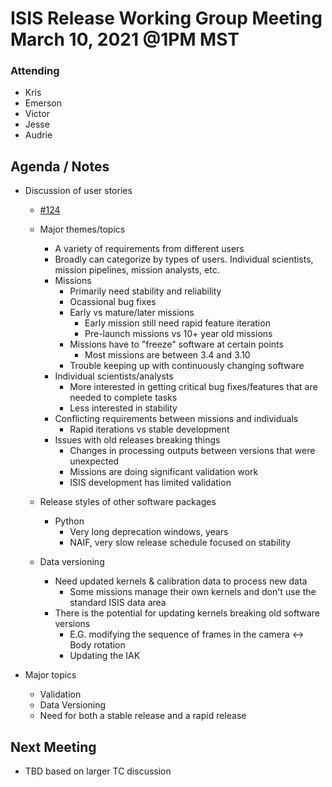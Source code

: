 # ISIS Release Working Group Meeting March 10, 2021 @1PM MST

### Attending

- Kris
- Emerson
- Victor
- Jesse
- Audrie

## Agenda / Notes

- Discussion of user stories
  - [#124](https://github.com/USGS-Astrogeology/ISIS_TC/issues/124)
  - Major themes/topics
    - A variety of requirements from different users
    - Broadly can categorize by types of users. Individual scientists, mission pipelines, mission analysts, etc.
    - Missions
      - Primarily need stability and reliability
      - Ocassional bug fixes
      - Early vs mature/later missions
        - Early mission still need rapid feature iteration
        - Pre-launch missions vs 10+ year old missions
      - Missions have to "freeze" software at certain points
        - Most missions are between 3.4 and 3.10
      - Trouble keeping up with continuously changing software
    - Individual scientists/analysts
      - More interested in getting critical bug fixes/features that are needed to complete tasks
      - Less interested in stability
    - Conflicting requirements between missions and individuals
      - Rapid iterations vs stable development
    - Issues with old releases breaking things
      - Changes in processing outputs between versions that were unexpected
      - Missions are doing significant validation work
      - ISIS development has limited validation
  - Release styles of other software packages
    - Python
      - Very long deprecation windows, years
      - NAIF, very slow release schedule focused on stability

  - Data versioning
    - Need updated kernels & calibration data to process new data
      - Some missions manage their own kernels and don't use the standard ISIS data area
    - There is the potential for updating kernels breaking old software versions
      - E.G. modifying the sequence of frames in the camera <-> Body rotation
      - Updating the IAK

- Major topics
  - Validation
  - Data Versioning
  - Need for both a stable release and a rapid release

## Next Meeting

- TBD based on larger TC discussion
